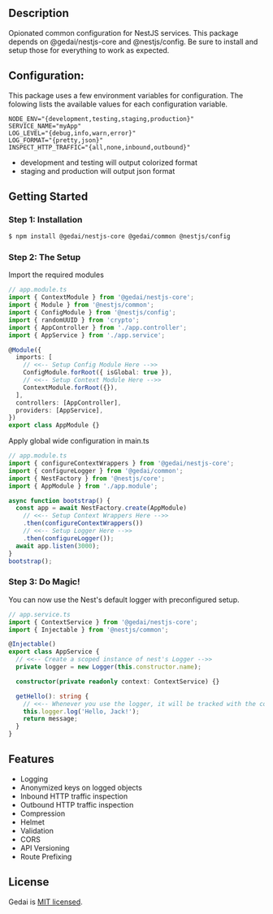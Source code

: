 ## Description

Opionated common configuration for NestJS services. This package depends on @gedai/nestjs-core and @nestjs/config. Be sure to install and setup those for everything to work as expected.

## Configuration:

This package uses a few environment variables for configuration. The folowing lists the available values for each configuration variable.

```
NODE_ENV="{development,testing,staging,production}"
SERVICE_NAME="myApp"
LOG_LEVEL="{debug,info,warn,error}"
LOG_FORMAT="{pretty,json}"
INSPECT_HTTP_TRAFFIC="{all,none,inbound,outbound}"
```

- development and testing will output colorized format
- staging and production will output json format

## Getting Started

### Step 1: Installation

```bash
$ npm install @gedai/nestjs-core @gedai/common @nestjs/config
```

### Step 2: The Setup

Import the required modules

```typescript
// app.module.ts
import { ContextModule } from '@gedai/nestjs-core';
import { Module } from '@nestjs/common';
import { ConfigModule } from '@nestjs/config';
import { randomUUID } from 'crypto';
import { AppController } from './app.controller';
import { AppService } from './app.service';

@Module({
  imports: [
    // <<-- Setup Config Module Here -->>
    ConfigModule.forRoot({ isGlobal: true }),
    // <<-- Setup Context Module Here -->>
    ContextModule.forRoot({}),
  ],
  controllers: [AppController],
  providers: [AppService],
})
export class AppModule {}
```

Apply global wide configuration in main.ts

```typescript
// app.module.ts
import { configureContextWrappers } from '@gedai/nestjs-core';
import { configureLogger } from '@gedai/common';
import { NestFactory } from '@nestjs/core';
import { AppModule } from './app.module';

async function bootstrap() {
  const app = await NestFactory.create(AppModule)
    // <<-- Setup Context Wrappers Here -->>
    .then(configureContextWrappers())
    // <<-- Setup Logger Here -->>
    .then(configureLogger());
  await app.listen(3000);
}
bootstrap();
```

### Step 3: Do Magic!

You can now use the Nest's default logger with preconfigured setup.

```typescript
// app.service.ts
import { ContextService } from '@gedai/nestjs-core';
import { Injectable } from '@nestjs/common';

@Injectable()
export class AppService {
  // <<-- Create a scoped instance of nest's Logger -->>
  private logger = new Logger(this.constructor.name);

  constructor(private readonly context: ContextService) {}

  getHello(): string {
    // <<-- Whenever you use the logger, it will be tracked with the contextId-->>
    this.logger.log('Hello, Jack!');
    return message;
  }
}
```

## Features

- Logging
- Anonymized keys on logged objects
- Inbound HTTP traffic inspection
- Outbound HTTP traffic inspection
- Compression
- Helmet
- Validation
- CORS
- API Versioning
- Route Prefixing

## License

Gedai is [MIT licensed](LICENSE).
